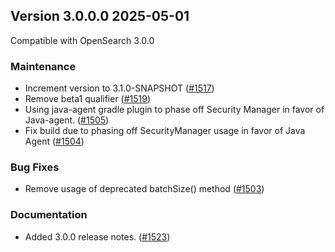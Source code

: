 ## Version 3.0.0.0 2025-05-01

Compatible with OpenSearch 3.0.0

### Maintenance
* Increment version to 3.1.0-SNAPSHOT ([#1517](https://github.com/opensearch-project/security-analytics/pull/1517))
* Remove beta1 qualifier ([#1519](https://github.com/opensearch-project/security-analytics/pull/1519))
* Using java-agent gradle plugin to phase off Security Manager in favor of Java-agent. ([#1505](https://github.com/opensearch-project/security-analytics/pull/1505))
* Fix build due to phasing off SecurityManager usage in favor of Java Agent ([#1504](https://github.com/opensearch-project/security-analytics/pull/1504))

### Bug Fixes
* Remove usage of deprecated batchSize() method ([#1503](https://github.com/opensearch-project/security-analytics/pull/1503))

### Documentation
* Added 3.0.0 release notes. ([#1523](https://github.com/opensearch-project/security-analytics/pull/1523))